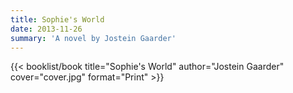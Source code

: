 ```yaml
---
title: Sophie's World
date: 2013-11-26
summary: 'A novel by Jostein Gaarder'
---
```


{{< booklist/book
title="Sophie's World"
author="Jostein Gaarder"
cover="cover.jpg"
format="Print" >}}
